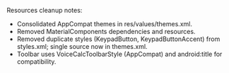 Resources cleanup notes:
- Consolidated AppCompat themes in res/values/themes.xml.
- Removed MaterialComponents dependencies and resources.
- Removed duplicate styles (KeypadButton, KeypadButtonAccent) from styles.xml; single source now in themes.xml.
- Toolbar uses VoiceCalcToolbarStyle (AppCompat) and android:title for compatibility.
